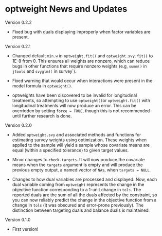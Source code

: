 optweight News and Updates
======

Version 0.2.2

* Fixed bug with duals displaying improperly when factor variables are present.

Version 0.2.1

* Changed default `min.w` in `optweight.fit()` and `optweight.svy.fit()` to 1E-8 from 0. This ensures all weights are nonzero, which can reduce bugs in other functions that require nonzero weights (e.g, `summ()` in `jtools` and `svyglm()` in survey`).

* Fixed warning that would occur when interactions were present in the model formula in `optweight()`.

* optweights have been discovered to be invalid for longitudinal treatments, so attempting to use `optweight()`or `optweight.fit()` with longitudinal treatments will now produce an error. This can be overridden by setting `force = TRUE`, though this is not recommended until further research is done.

Version 0.2.0

* Added `optweight.svy` and associated methods and functions for estimating survey weights using optimization. These weights when applied to the sample will yield a sample whose covariate means are equal (within a specified tolerance) to given target values.

* Minor changes to `check.targets`. It will now produce the covariate means when the `targets` argument is empty and will produce the previous empty output, a named vector of `NA`s, when `targets = NULL`.

* Changes to how dual variables are processed and displayed. Now, each dual variable coming from `optweight` represents the change in the objective function corresponding to a 1-unit change in `tols`. The reported duals are the sum of all the duals affected by the constraint, so you can now reliably predict the change in the objective function from a change in `tols` (it was obscured and error-prone previously). The distinction between targeting duals and balance duals is maintained.

Version 0.1.0

* First version!
